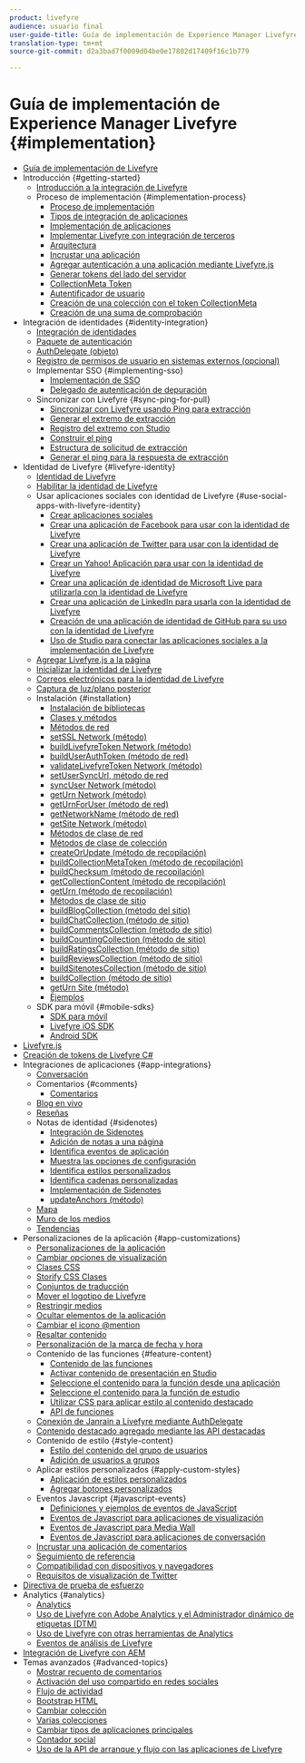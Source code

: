 ```yaml
---
product: livefyre
audience: usuario final
user-guide-title: Guía de implementación de Experience Manager Livefyre
translation-type: tm+mt
source-git-commit: d2a3bad7f0009d04be0e17802d17409f16c1b779

---
```



# Guía de implementación de Experience Manager Livefyre {#implementation}

+ [Guía de implementación de Livefyre](home.md)
+ Introducción {#getting-started}
   + [Introducción a la integración de Livefyre](c-getting-started/c-getting-started.md)
   + Proceso de implementación {#implementation-process}
      + [Proceso de implementación](c-getting-started/c-implementation-process/c-implementation-process.md)
      + [Tipos de integración de aplicaciones](c-getting-started/c-implementation-process/c-app-integration-types.md)
      + [Implementación de aplicaciones](c-getting-started/designer-app-implementation.md)
      + [Implementar Livefyre con integración de terceros](c-app-integrations/implement-livefyre-3rd-party.md)
      + [Arquitectura](c-getting-started/c-implementation-process/c-architecture.md)
      + [Incrustar una aplicación](c-getting-started/c-implementation-process/c-using-livefyre.js-to-create-customize-and-use-apps-on-your-site.md)
      + [Agregar autenticación a una aplicación mediante Livefyre.js](c-getting-started/c-implementation-process/c-add-authetication-to-an-app-using-livefyre.js.md)
      + [Generar tokens del lado del servidor](c-getting-started/c-implementation-process/c-build-server-side-tokens.md)
      + [CollectionMeta Token](c-getting-started/c-implementation-process/c-collectionmeta-tokent.md)
      + [Autentificador de usuario](c-getting-started/c-implementation-process/c-user-auth-token.md)
      + [Creación de una colección con el token CollectionMeta](t-create-a-collectionmeta-token.md)
      + [Creación de una suma de comprobación](c-creating-a-checksum.md)
+ Integración de identidades {#identity-integration}
   + [Integración de identidades](t-about-identity-integration/t-about-identity-integration.md)
   + [Paquete de autenticación](t-about-identity-integration/c-authorization-package.md)
   + [AuthDelegate (objeto)](t-about-identity-integration/c-building-an-auth-delegate.md)
   + [Registro de permisos de usuario en sistemas externos (opcional)](t-about-identity-integration/c-posting-user-permissions-to-external-systems.md)
   + Implementar SSO {#implementing-sso}
      + [Implementación de SSO](t-about-identity-integration/c-implementing-sso/c-implementing-sso.md)
      + [Delegado de autenticación de depuración](t-about-identity-integration/c-implementing-sso/c-debugging-auth.md)
   + Sincronizar con Livefyre {#sync-ping-for-pull}
      + [Sincronizar con Livefyre usando Ping para extracción](t-about-identity-integration/t-sync-with-livefyre-using-ping-for-pull/t-sync-with-livefyre-using-ping-for-pull.md)
      + [Generar el extremo de extracción](t-about-identity-integration/t-sync-with-livefyre-using-ping-for-pull/t-build-the-pull-endpoint.md)
      + [Registro del extremo con Studio](t-about-identity-integration/t-sync-with-livefyre-using-ping-for-pull/c-register-the-endpoint-with-studio.md)
      + [Construir el ping](t-about-identity-integration/t-sync-with-livefyre-using-ping-for-pull/t-build-the-ping.md)
      + [Estructura de solicitud de extracción](t-about-identity-integration/t-sync-with-livefyre-using-ping-for-pull/t-pull-request-structure.md)
      + [Generar el ping para la respuesta de extracción](t-about-identity-integration/t-sync-with-livefyre-using-ping-for-pull/c-build-the-ping-for-pull-response.md)
+ Identidad de Livefyre {#livefyre-identity}
   + [Identidad de Livefyre](c-livefyre-identity-comp/c-livefyre-identity-comp.md)
   + [Habilitar la identidad de Livefyre](c-livefyre-identity-comp/t-enable-livefyre-identity.md)
   + Usar aplicaciones sociales con identidad de Livefyre {#use-social-apps-with-livefyre-identity}
      + [Crear aplicaciones sociales](c-livefyre-identity-comp/t-create-your-social-apps.md)
      + [Crear una aplicación de Facebook para usar con la identidad de Livefyre](c-livefyre-identity-comp/t-create-a-facebook-app-for-use-with-livefyre-identity.md)
      + [Crear una aplicación de Twitter para usar con la identidad de Livefyre](c-livefyre-identity-comp/t-create-a-twitter-app-for-use-with-livefyre-identity.md)
      + [Crear un Yahoo! Aplicación para usar con la identidad de Livefyre](c-livefyre-identity-comp/t-create-a-yahoo-app-for-use-with-livefyre-identity.md)
      + [Crear una aplicación de identidad de Microsoft Live para utilizarla con la identidad de Livefyre](c-livefyre-identity-comp/t-create-a-microsoft-live-id-app-for-use-with-livefyre-identity.md)
      + [Crear una aplicación de LinkedIn para usarla con la identidad de Livefyre](c-livefyre-identity-comp/t-create-a-linkedin-app-for-use-with-livefyre-identity.md)
      + [Creación de una aplicación de identidad de GitHub para su uso con la identidad de Livefyre](c-livefyre-identity-comp/c-create-a-github-identity.md)
      + [Uso de Studio para conectar las aplicaciones sociales a la implementación de Livefyre](c-livefyre-identity-comp/t-using-studio-to-connect-your-social-apps-to-your-livefyre-implementation.md)
   + [Agregar Livefyre.js a la página](c-livefyre-identity-comp/t-add-livefyre.js-to-the-page.md)
   + [Inicializar la identidad de Livefyre](c-livefyre-identity-comp/t-initialize-livefyre-identity.md)
   + [Correos electrónicos para la identidad de Livefyre](c-livefyre-identity-comp/c-emails-for-livefyre-identity.md)
   + [Captura de luz/plano posterior](c-livefyre-identity-comp/c-janrain-capture-backplane-comp.md)
   + Instalación {#installation}
      + [Instalación de bibliotecas](c-installing-libraries/c-installing-libraries.md)
      + [Clases y métodos](c-installing-libraries/c-methods-livefyre.md)
      + [Métodos de red](c-installing-libraries/c-network-methods.md)
      + [setSSL Network (método)](c-installing-libraries/r-setssl-method.md)
      + [buildLivefyreToken Network (método)](c-installing-libraries/r-buildlivefyretoken-method.md)
      + [buildUserAuthToken (método de red)](c-installing-libraries/r-builduserauthtoken-method.md)
      + [validateLivefyreToken Network (método)](c-installing-libraries/c-validatelivefyretoken-network-method.md)
      + [setUserSyncUrl, método de red](c-installing-libraries/r-setusersyncurl-method.md)
      + [syncUser Network (método)](c-installing-libraries/r-syncuser-method.md)
      + [getUrn Network (método)](c-installing-libraries/r-geturn-method.md)
      + [getUrnForUser (método de red)](c-installing-libraries/r-geturnforuser-method.md)
      + [getNetworkName (método de red)](c-installing-libraries/r-getnetworkname-method.md)
      + [getSite Network (método)](c-installing-libraries/r-getsite-method.md)
      + [Métodos de clase de red](c-installing-libraries/c-network-class-methods.md)
      + [Métodos de clase de colección](c-installing-libraries/c-collection-methods.md)
      + [createOrUpdate (método de recopilación)](c-installing-libraries/r-createorupdate-collection-method.md)
      + [buildCollectionMetaToken (método de recopilación)](c-installing-libraries/r-buildcollectionmetatoken-collection-method.md)
      + [buildChecksum (método de recopilación)](c-installing-libraries/r-buildchecksum-collection-method.md)
      + [getCollectionContent (método de recopilación)](c-installing-libraries/t-getcollectioncontent-collection-method.md)
      + [getUrn (método de recopilación)](c-installing-libraries/r-geturn-collection-method.md)
      + [Métodos de clase de sitio](c-installing-libraries/c-site-methods.md)
      + [buildBlogCollection (método del sitio)](c-installing-libraries/r-buildblogcollection-site-method.md)
      + [buildChatCollection (método de sitio)](c-installing-libraries/r-buildchatcollection-site-method.md)
      + [buildCommentsCollection (método de sitio)](c-installing-libraries/r-buildcommentscollection-site-method.md)
      + [buildCountingCollection (método de sitio)](c-installing-libraries/r-buildcountingcollection-site-method.md)
      + [buildRatingsCollection (método de sitio)](c-installing-libraries/r-buildratingscollection-site-method.md)
      + [buildReviewsCollection (método de sitio)](c-installing-libraries/r-buildreviewscollection-site-method.md)
      + [buildSitenotesCollection (método de sitio)](c-installing-libraries/r-buildsitenotescollection-site-method.md)
      + [buildCollection (método de sitio)](c-installing-libraries/r-buildcollection-site-method.md)
      + [getUrn Site (método)](c-installing-libraries/r-geturn-site-method.md)
      + [Ejemplos](c-installing-libraries/c-libraries-examples.md)
   + SDK para móvil {#mobile-sdks}
      + [SDK para móvil](c-mobile-sdks/c-mobile-sdks.md)
      + [Livefyre iOS SDK](c-mobile-sdks/c-livefyre-ios-sdk.md)
      + [Android SDK](c-mobile-sdks/c-android-sdk.md)
+ [Livefyre.js](c-livefyre.js.md)
+ [Creación de tokens de Livefyre C#](c-creating-livefyre-tokens-c-.md)
+ Integraciones de aplicaciones {#app-integrations}
   + [Conversación](c-app-integrations/c-app-integratios-chat.md)
   + Comentarios {#comments}
      + [Comentarios](c-app-integrations/c-comments-integration/c-comments-integration.md)
   + [Blog en vivo](c-app-integrations/c-live-blog-integration.md)
   + [Reseñas](c-app-integrations/c-reviews-integration.md)
   + Notas de identidad {#sidenotes}
      + [Integración de Sidenotes](c-app-integrations/c-sidenotes-integration/r-sidenotes-integration.md)
      + [Adición de notas a una página](c-app-integrations/c-sidenotes-integration/r-adding-sidenotes-to-a-page.md)
      + [Identifica eventos de aplicación](c-app-integrations/c-sidenotes-integration/r-app-events.md)
      + [Muestra las opciones de configuración](c-app-integrations/c-sidenotes-integration/r-configuration-options.md)
      + [Identifica estilos personalizados](c-app-integrations/c-sidenotes-integration/r-custom-styles.md)
      + [Identifica cadenas personalizadas](c-app-integrations/c-sidenotes-integration/r-custom-strings.md)
      + [Implementación de Sidenotes](c-app-integrations/c-sidenotes-integration/r-sidenotes-implementation.md)
      + [updateAnchors (método)](c-app-integrations/c-sidenotes-integration/update-anchors-method.md)
   + [Mapa](c-app-integrations/c-map-integration.md)
   + [Muro de los medios](c-app-integrations/c-media-wall-integration.md)
   + [Tendencias](c-app-integrations/c-trending-integration.md)
+ Personalizaciones de la aplicación {#app-customizations}
   + [Personalizaciones de la aplicación](c-app-customizations/c-app-customizations.md)
   + [Cambiar opciones de visualización](c-app-customizations/c-change-display-options.md)
   + [Clases CSS](c-app-customizations/c-css-classes.md)
   + [Storify CSS Clases](c-app-customizations/c-storify-css-classes.md)
   + [Conjuntos de traducción](c-app-customizations/c-translation-sets.md)
   + [Mover el logotipo de Livefyre](c-app-customizations/c-move-the-livefyre-logo.md)
   + [Restringir medios](c-app-customizations/c-restrict-media.md)
   + [Ocultar elementos de la aplicación](c-app-customizations/c-hide-app-elements.md)
   + [Cambiar el icono @mention](c-app-customizations/c-change-mention-icon.md)
   + [Resaltar contenido](c-app-customizations/c-highlight-content.md)
   + [Personalización de la marca de fecha y hora](c-app-customizations/c-date-time-stamp.md)
   + Contenido de las funciones {#feature-content}
      + [Contenido de las funciones](c-app-customizations/t-feature-content.md)
      + [Activar contenido de presentación en Studio](c-app-customizations/t-enable-featuring-content-in-studio.md)
      + [Seleccione el contenido para la función desde una aplicación](c-app-customizations/t-select-content-to-feature.md)
      + [Seleccione el contenido para la función de estudio](c-app-customizations/t-select-content-to-feature-from-studio.md)
      + [Utilizar CSS para aplicar estilo al contenido destacado](c-app-customizations/c-use-css-to-style-featured-content.md)
      + [API de funciones](c-app-customizations/c-feature-apis.md)
   + [Conexión de Janrain a Livefyre mediante AuthDelegate](c-app-customizations/c-connecting-janrain-to-livefyre-using-authdelegate.md)
   + [Contenido destacado agregado mediante las API destacadas](c-app-customizations/c-aggregated-featured-content-using-the-featured-apis.md)
   + Contenido de estilo {#style-content}
      + [Estilo del contenido del grupo de usuarios](c-app-customizations/c-style-user-group-content.md)
      + [Adición de usuarios a grupos](c-app-customizations/c-adding-users-to-groups.md)
   + Aplicar estilos personalizados {#apply-custom-styles}
      + [Aplicación de estilos personalizados](c-app-customizations/c-applying-custom-styles-.md)
      + [Agregar botones personalizados](c-app-customizations/t-add-custom-buttons.md)
   + Eventos Javascript {#javascript-events}
      + [Definiciones y ejemplos de eventos de JavaScript](c-app-customizations/c-javascript-events.md)
      + [Eventos de Javascript para aplicaciones de visualización](c-app-customizations/c-javascript-events-for-visualization-apps.md)
      + [Eventos de Javascript para Media Wall](c-app-customizations/c-javascript-events-media-wall.md)
      + [Eventos de Javascript para aplicaciones de conversación](c-app-customizations/c-javascript-events-for-conversation-apps.md)
   + [Incrustar una aplicación de comentarios](c-app-customizations/c-embed-a-comments-app.md)
   + [Seguimiento de referencia](c-app-customizations/c-referral-tracking.md)
   + [Compatibilidad con dispositivos y navegadores](c-app-customizations/c-device-and-browser-support.md)
   + [Requisitos de visualización de Twitter](c-app-customizations/c-twitter-display-requirements.md)
+ [Directiva de prueba de esfuerzo](c-stress-test-policy.md)
+ Analytics {#analytics}
   + [Analytics](livefyre-analytics/livefyre-analytics.md)
   + [Uso de Livefyre con Adobe Analytics y el Administrador dinámico de etiquetas (DTM)](livefyre-analytics/c-use-livefyre-with-adobe-analytics.md)
   + [Uso de Livefyre con otras herramientas de Analytics](livefyre-analytics/c-livefyre-analytics.md)
   + [Eventos de análisis de Livefyre](livefyre-analytics/c-livefyre-analytics-events.md)
+ [Integración de Livefyre con AEM](c-livefyre-aem-integration.md)
+ Temas avanzados {#advanced-topics}
   + [Mostrar recuento de comentarios](c-advanced-topics/t-display-comment-count.md)
   + [Activación del uso compartido en redes sociales](c-advanced-topics/c-enabling-social-sharing.md)
   + [Flujo de actividad](c-advanced-topics/c-activity-stream.md)
   + [Bootstrap HTML](c-advanced-topics/c-bootstrap-html.md)
   + [Cambiar colección](c-advanced-topics/c-change-collection.md)
   + [Varias colecciones](c-advanced-topics/c-multiple-collections.md)
   + [Cambiar tipos de aplicaciones principales](c-advanced-topics/c-switch-core-app-types.md)
   + [Contador social](c-advanced-topics/c-social-counter.md)
   + [Uso de la API de arranque y flujo con las aplicaciones de Livefyre](c-advanced-topics/bootstrap-stream-api.md)
